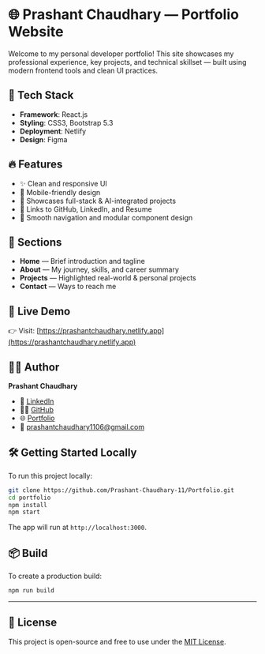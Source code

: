 # 🌐 Prashant Chaudhary — Portfolio Website

Welcome to my personal developer portfolio! This site showcases my professional experience, key projects, and technical skillset — built using modern frontend tools and clean UI practices.

## 🚀 Tech Stack

- **Framework**: React.js
- **Styling**: CSS3, Bootstrap 5.3
- **Deployment**: Netlify
- **Design**: Figma

## 🔥 Features

- ✨ Clean and responsive UI
- 📱 Mobile-friendly design
- 🧠 Showcases full-stack & AI-integrated projects
- 🔗 Links to GitHub, LinkedIn, and Resume
- 🧩 Smooth navigation and modular component design

## 📂 Sections

- **Home** — Brief introduction and tagline
- **About** — My journey, skills, and career summary
- **Projects** — Highlighted real-world & personal projects
- **Contact** — Ways to reach me

## 📸 Live Demo

👉 Visit: [https://prashantchaudhary.netlify.app](https://prashantchaudhary.netlify.app)

## 🧑‍💻 Author

**Prashant Chaudhary**  
- 💼 [LinkedIn](https://linkedin.com/in/prashantchaudhary11)  
- 🧑‍💻 [GitHub](https://github.com/Prashant-Chaudhary-11)  
- 🌐 [Portfolio](https://prashantchaudhary.netlify.app)  
- 📧 prashantchaudhary1106@gmail.com

## 🛠️ Getting Started Locally

To run this project locally:

```bash
git clone https://github.com/Prashant-Chaudhary-11/Portfolio.git
cd portfolio
npm install
npm start
```

The app will run at `http://localhost:3000`.

## 📦 Build

To create a production build:

```bash
npm run build
```

---

## 📄 License

This project is open-source and free to use under the [MIT License](LICENSE).
